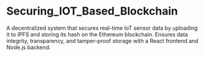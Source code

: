 # Securing_IOT_Based_Blockchain
A decentralized system that secures real-time IoT sensor data by uploading it to IPFS and storing its hash on the Ethereum blockchain. Ensures data integrity, transparency, and tamper-proof storage with a React frontend and Node.js backend.
